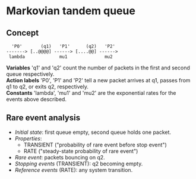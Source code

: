 Markovian tandem queue
======================

Concept
-------

```
  'P0'       (q1)   'P1'      (q2)   'P2'
-------> [..@@@@] ------> [....@@] ------>
 lambda             mu1              mu2
```

**Variables** 'q1' and 'q2' count the number of packets in the first
and second queue respectively.<br>
**Action labels** 'P0', 'P1' and 'P2' tell a new packet arrives at q1,
passes from q1 to q2, or exits q2, respectively.<br>
**Constants** 'lambda', 'mu1' and 'mu2' are the exponential rates
for the events above described.<br>

Rare event analysis
-------------------

- _Initial state_: first queue empty, second queue holds one packet.
- _Properties_:
    - TRANSIENT ("probability of rare event before stop event")
    - RATE      ("steady-state probability of rare event")
- _Rare event_: packets bouncing on q2.
- _Stopping events_ (TRANSIENT): q2 becoming empty.
- _Reference events_ (RATE): any system transition.


